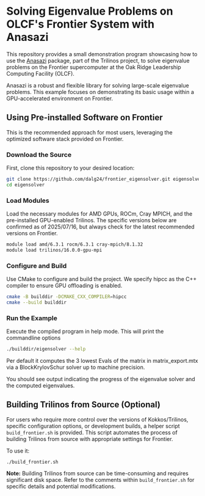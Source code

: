 # Solving Eigenvalue Problems on OLCF's Frontier System with Anasazi

This repository provides a small demonstration program showcasing how to use
the [Anasazi](https://trilinos.github.io/anasazi.html) package, part of the
Trilinos project, to solve eigenvalue problems on the Frontier supercomputer at
the Oak Ridge Leadership Computing Facility (OLCF).

Anasazi is a robust and flexible library for solving large-scale eigenvalue
problems. This example focuses on demonstrating its basic usage within a
GPU-accelerated environment on Frontier.

## Using Pre-installed Software on Frontier

This is the recommended approach for most users, leveraging the optimized
software stack provided on Frontier.

### Download the Source

First, clone this repository to your desired location:

```bash
git clone https://github.com/dalg24/frontier_eigensolver.git eigensolver
cd eigensolver
```

### Load Modules

Load the necessary modules for AMD GPUs, ROCm, Cray MPICH, and the
pre-installed GPU-enabled Trilinos. The specific versions below are confirmed
as of 2025/07/16, but always check for the latest recommended versions on
Frontier.

```bash
module load amd/6.3.1 rocm/6.3.1 cray-mpich/8.1.32
module load trilinos/16.0.0-gpu-mpi
```

### Configure and Build

Use CMake to configure and build the project. We specify hipcc as the C++
compiler to ensure GPU offloading is enabled.

```bash
cmake -B builddir -DCMAKE_CXX_COMPILER=hipcc
cmake --build builddir
```

### Run the Example

Execute the compiled program in help mode. This will print the commandline options

```bash
./builddir/eigensolver --help
```

Per default it computes the 3 lowest Evals of the matrix in matrix_export.mtx via a BlockKrylovSchur solver up to machine precision.

You should see output indicating the progress of the eigenvalue solver and the
computed eigenvalues.

## Building Trilinos from Source (Optional)
For users who require more control over the versions of Kokkos/Trilinos,
specific configuration options, or development builds, a helper script
`build_frontier.sh` is provided. This script automates the process of building
Trilinos from source with appropriate settings for Frontier.

To use it:

```
./build_frontier.sh
```

**Note:** Building Trilinos from source can be time-consuming and requires
significant disk space. Refer to the comments within `build_frontier.sh` for
specific details and potential modifications.
